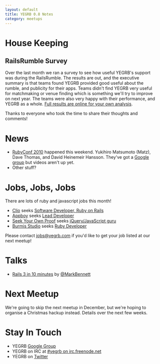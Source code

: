 ```yaml
---
layout: default
title: YEGRB 0.8 Notes
category: meetups
---
```


House Keeping
=============

RailsRumble Survey
--------------------

Over the last month we ran a survey to see how useful YEGRB's support was during the RailsRumble.  The results are out, and the executive summary is that teams found YEGRB provided good useful about the rumble, and publicity for their apps.  Teams didn't find YEGRB very useful for matchmaking or venue finding which is something we'll try to improve on next year.  The teams were also very happy with their performance, and YEGRB as a whole.  [Full results are online for your own analysis](https://spreadsheets.google.com/ccc?key=0AixYdwrjR-5idENvODZQcmpmaWtVX1FKTHNPZnNtVVE&hl=en).

Thanks to everyone who took the time to share their thoughts and comments!



News
====

- [RubyConf 2010](http://www.rubyconf.org) happened this weekend.  Yukihiro Matsumoto (Matz), Dave Thomas, and David Heinemeir Hansson.  They've got a [Google group](http://groups.google.com/group/rubyconf-2010) but videos aren't up yet.
- Other stuff?



Jobs, Jobs, Jobs
=================

There are lots of ruby and javascript jobs this month!

- [Clio](http://www.goclio.com/) seeks [Software Developer, Ruby on Rails](http://jobs.37signals.com/jobs/7583)
- [Appboy](http://appboy.com/) seeks [Lead Developer](http://www.startuphire.com/search/details.php?job=106718)
- [Seek Your Own Proof](http://www.seekyourownproof.com/) seeks [jQuery/JavaScript guru](http://www.seekyourownproof.com/public/contact-us.aspx)
- [Burmis Studio](http://burmis.ca) seeks [Ruby Developer](http://www.burmis.ca/#contact)

Please contact jobs@yegrb.com if you'd like to get your job listed at our next meetup!



Talks
=====

* [Rails 3 in 10 minutes](http://vimeo.com/groups/69998/videos/16885241) by [@MarkBennett](http://twitter.com/MarkBennett)



Next Meetup
===========

We're going to skip the next meetup in December, but we're hoping to organise a Christmas hackup instead.  Details over the next few weeks.



Stay In Touch
==============

- YEGRB [Google Group](http://groups.google.com/group/yegrb)
- YEGRB on IRC at [#yegrb on irc.freenode.net](http://webchat.freenode.net/?randomnick=1&channels=yegrb&uio=d4)
- YEGRB on [Twitter](http://twitter.com/yegrb)
